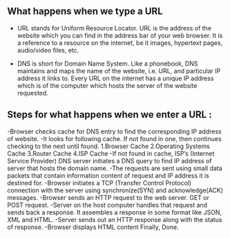## What happens when we type a URL ##

-  URL stands for Uniform Resource Locator. URL is the address of the website which you can find in the address bar of your web browser. It is a reference to a resource on the internet, be it images, hypertext pages, audio/video files, etc.

- DNS is short for Domain Name System. Like a phonebook, DNS maintains and maps the name of the website, i.e. URL, and particular IP address it links to. Every URL on the internet has a unique IP address which is of the computer which hosts the server of the website requested.

## Steps for what happens when we enter a URL :


-Browser checks cache for DNS entry to find the corresponding IP address of website.
-It looks for following cache. If not found in one, then continues checking to the next until found.
1.Browser Cache
2.Operating Systems Cache
3.Router Cache
4.ISP Cache
-If not found in cache, ISP’s (Internet Service Provider) DNS server initiates a DNS query to find IP address of server that hosts the domain name.
-The requests are sent using small data packets that contain information content of request and IP address it is destined for.
-Browser initiates a TCP (Transfer Control Protocol) connection with the server using synchronize(SYN) and acknowledge(ACK) messages.
-Browser sends an HTTP request to the web server. GET or POST request.
-Server on the host computer handles that request and sends back a response. It assembles a response in some format like JSON, XML and HTML.
-Server sends out an HTTP response along with the status of response.
-Browser displays HTML content
Finally, Done.
